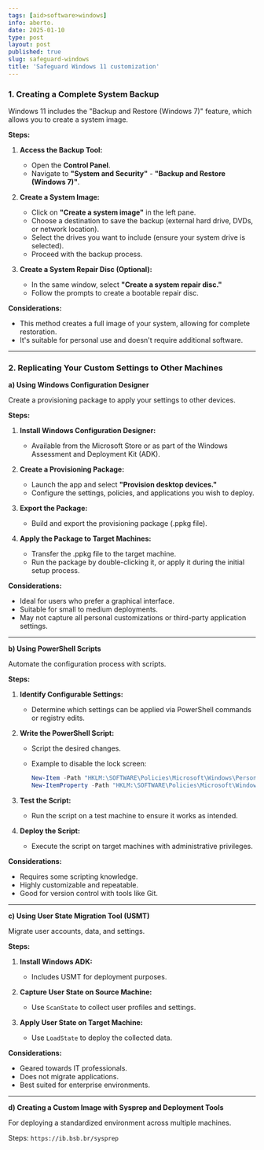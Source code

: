 ```yaml
---
tags: [aid>software>windows]
info: aberto.
date: 2025-01-10
type: post
layout: post
published: true
slug: safeguard-windows
title: 'Safeguard Windows 11 customization'
---
```

### **1. Creating a Complete System Backup**

Windows 11 includes the "Backup and Restore (Windows 7)" feature, which allows you to create a system image.

**Steps:**

1. **Access the Backup Tool:**

   - Open the **Control Panel**.
   - Navigate to **"System and Security"** - **"Backup and Restore (Windows 7)"**.

2. **Create a System Image:**

   - Click on **"Create a system image"** in the left pane.
   - Choose a destination to save the backup (external hard drive, DVDs, or network location).
   - Select the drives you want to include (ensure your system drive is selected).
   - Proceed with the backup process.

3. **Create a System Repair Disc (Optional):**

   - In the same window, select **"Create a system repair disc."**
   - Follow the prompts to create a bootable repair disc.

**Considerations:**

- This method creates a full image of your system, allowing for complete restoration.
- It's suitable for personal use and doesn't require additional software.

---

### **2. Replicating Your Custom Settings to Other Machines**

**a) Using Windows Configuration Designer**

Create a provisioning package to apply your settings to other devices.

**Steps:**

1. **Install Windows Configuration Designer:**

   - Available from the Microsoft Store or as part of the Windows Assessment and Deployment Kit (ADK).

2. **Create a Provisioning Package:**

   - Launch the app and select **"Provision desktop devices."**
   - Configure the settings, policies, and applications you wish to deploy.

3. **Export the Package:**

   - Build and export the provisioning package (.ppkg file).

4. **Apply the Package to Target Machines:**

   - Transfer the .ppkg file to the target machine.
   - Run the package by double-clicking it, or apply it during the initial setup process.

**Considerations:**

- Ideal for users who prefer a graphical interface.
- Suitable for small to medium deployments.
- May not capture all personal customizations or third-party application settings.

---

**b) Using PowerShell Scripts**

Automate the configuration process with scripts.

**Steps:**

1. **Identify Configurable Settings:**

   - Determine which settings can be applied via PowerShell commands or registry edits.

2. **Write the PowerShell Script:**

   - Script the desired changes.
   - Example to disable the lock screen:

     ```powershell
     New-Item -Path "HKLM:\SOFTWARE\Policies\Microsoft\Windows\Personalization" -Force
     New-ItemProperty -Path "HKLM:\SOFTWARE\Policies\Microsoft\Windows\Personalization" -Name "NoLockScreen" -Value 1 -PropertyType DWORD -Force
     ```

3. **Test the Script:**

   - Run the script on a test machine to ensure it works as intended.

4. **Deploy the Script:**

   - Execute the script on target machines with administrative privileges.

**Considerations:**

- Requires some scripting knowledge.
- Highly customizable and repeatable.
- Good for version control with tools like Git.

---

**c) Using User State Migration Tool (USMT)**

Migrate user accounts, data, and settings.

**Steps:**

1. **Install Windows ADK:**

   - Includes USMT for deployment purposes.

2. **Capture User State on Source Machine:**

   - Use `ScanState` to collect user profiles and settings.

3. **Apply User State on Target Machine:**

   - Use `LoadState` to deploy the collected data.

**Considerations:**

- Geared towards IT professionals.
- Does not migrate applications.
- Best suited for enterprise environments.

---

**d) Creating a Custom Image with Sysprep and Deployment Tools**

For deploying a standardized environment across multiple machines.

Steps: `https://ib.bsb.br/sysprep`
